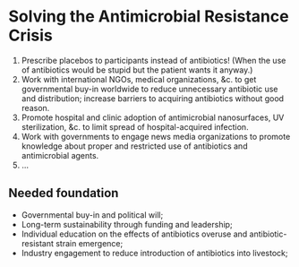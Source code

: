 # Solving the Antimicrobial Resistance Crisis

1. Prescribe placebos to participants instead of antibiotics! (When the use of antibiotics would be stupid but the patient wants it anyway.)
2. Work with international NGOs, medical organizations, &c. to get governmental buy-in worldwide to reduce unnecessary antibiotic use and distribution; increase barriers to acquiring antibiotics without good reason.
3. Promote hospital and clinic adoption of antimicrobial nanosurfaces, UV sterilization, &c. to limit spread of hospital-acquired infection.
4. Work with governments to engage news media organizations to promote knowledge about proper and restricted use of antibiotics and antimicrobial agents.
5. &hellip;

## Needed foundation

- Governmental buy-in and political will;
- Long-term sustainability through funding and leadership;
- Individual education on the effects of antibiotics overuse and antibiotic-resistant strain emergence;
- Industry engagement to reduce introduction of antibiotics into livestock;
